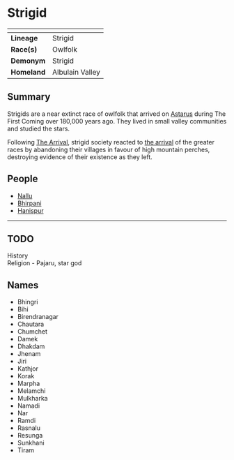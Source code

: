 # Strigid

| []() | |
| --- | --- |
| **Lineage** | Strigid |
| **Race(s)** | Owlfolk |
| **Demonym** | Strigid |
| **Homeland** | Albulain Valley |

## Summary

Strigids are a near extinct race of owlfolk that arrived on [Astarus](../planes/astarus.md) during The First Coming over 180,000 years ago. They lived in small valley communities and studied the stars.

Following [The Arrival](../history/events/the-arrival.md), strigid society reacted to [the arrival](../history/events/the-arrival.md) of the greater races by abandoning their villages in favour of high mountain perches, destroying evidence of their existence as they left.

## People

- [Nallu](../characters/nallu.md)
- [Bhirpani](../characters/bhirpani.md)
- [Hanispur](../characters/hanispur.md)

---

## TODO

History  
Religion - Pajaru, star god

## Names

- Bhingri
- Bihi
- Birendranagar
- Chautara
- Chumchet
- Damek
- Dhakdam
- Jhenam
- Jiri
- Kathjor
- Korak
- Marpha
- Melamchi
- Mulkharka
- Namadi
- Nar
- Ramdi
- Rasnalu
- Resunga
- Sunkhani
- Tiram
